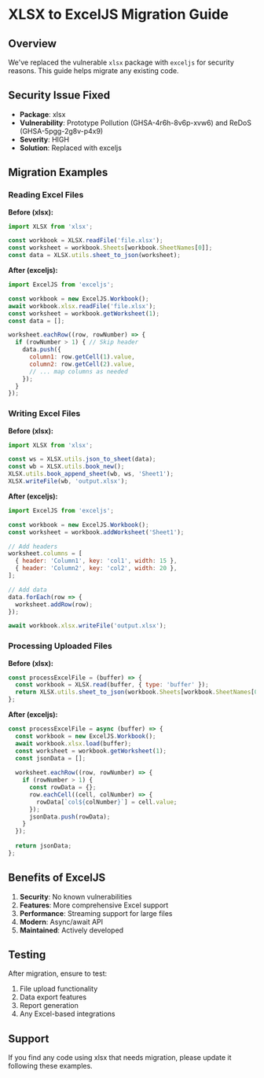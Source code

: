 # XLSX to ExcelJS Migration Guide

## Overview
We've replaced the vulnerable `xlsx` package with `exceljs` for security reasons. This guide helps migrate any existing code.

## Security Issue Fixed
- **Package**: xlsx
- **Vulnerability**: Prototype Pollution (GHSA-4r6h-8v6p-xvw6) and ReDoS (GHSA-5pgg-2g8v-p4x9)
- **Severity**: HIGH
- **Solution**: Replaced with exceljs

## Migration Examples

### Reading Excel Files

**Before (xlsx):**
```javascript
import XLSX from 'xlsx';

const workbook = XLSX.readFile('file.xlsx');
const worksheet = workbook.Sheets[workbook.SheetNames[0]];
const data = XLSX.utils.sheet_to_json(worksheet);
```

**After (exceljs):**
```javascript
import ExcelJS from 'exceljs';

const workbook = new ExcelJS.Workbook();
await workbook.xlsx.readFile('file.xlsx');
const worksheet = workbook.getWorksheet(1);
const data = [];

worksheet.eachRow((row, rowNumber) => {
  if (rowNumber > 1) { // Skip header
    data.push({
      column1: row.getCell(1).value,
      column2: row.getCell(2).value,
      // ... map columns as needed
    });
  }
});
```

### Writing Excel Files

**Before (xlsx):**
```javascript
import XLSX from 'xlsx';

const ws = XLSX.utils.json_to_sheet(data);
const wb = XLSX.utils.book_new();
XLSX.utils.book_append_sheet(wb, ws, 'Sheet1');
XLSX.writeFile(wb, 'output.xlsx');
```

**After (exceljs):**
```javascript
import ExcelJS from 'exceljs';

const workbook = new ExcelJS.Workbook();
const worksheet = workbook.addWorksheet('Sheet1');

// Add headers
worksheet.columns = [
  { header: 'Column1', key: 'col1', width: 15 },
  { header: 'Column2', key: 'col2', width: 20 },
];

// Add data
data.forEach(row => {
  worksheet.addRow(row);
});

await workbook.xlsx.writeFile('output.xlsx');
```

### Processing Uploaded Files

**Before (xlsx):**
```javascript
const processExcelFile = (buffer) => {
  const workbook = XLSX.read(buffer, { type: 'buffer' });
  return XLSX.utils.sheet_to_json(workbook.Sheets[workbook.SheetNames[0]]);
};
```

**After (exceljs):**
```javascript
const processExcelFile = async (buffer) => {
  const workbook = new ExcelJS.Workbook();
  await workbook.xlsx.load(buffer);
  const worksheet = workbook.getWorksheet(1);
  const jsonData = [];
  
  worksheet.eachRow((row, rowNumber) => {
    if (rowNumber > 1) {
      const rowData = {};
      row.eachCell((cell, colNumber) => {
        rowData[`col${colNumber}`] = cell.value;
      });
      jsonData.push(rowData);
    }
  });
  
  return jsonData;
};
```

## Benefits of ExcelJS

1. **Security**: No known vulnerabilities
2. **Features**: More comprehensive Excel support
3. **Performance**: Streaming support for large files
4. **Modern**: Async/await API
5. **Maintained**: Actively developed

## Testing

After migration, ensure to test:
1. File upload functionality
2. Data export features
3. Report generation
4. Any Excel-based integrations

## Support

If you find any code using xlsx that needs migration, please update it following these examples.